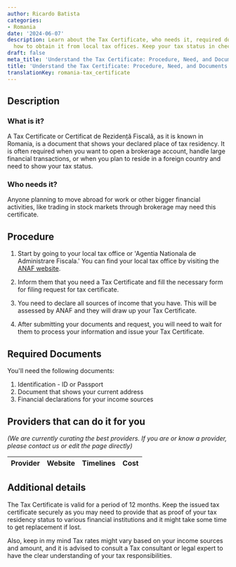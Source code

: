 ```yaml
---
author: Ricardo Batista
categories:
- Romania
date: '2024-06-07'
description: Learn about the Tax Certificate, who needs it, required documents, and
  how to obtain it from local tax offices. Keep your tax status in check.
draft: false
meta_title: 'Understand the Tax Certificate: Procedure, Need, and Documents'
title: 'Understand the Tax Certificate: Procedure, Need, and Documents'
translationKey: romania-tax_certificate
---
```


## Description

### What is it?
A Tax Certificate or Certificat de Rezidență Fiscală, as it is known in Romania, is a document that shows your declared place of tax residency. It is often required when you want to open a brokerage account, handle large financial transactions, or when you plan to reside in a foreign country and need to show your tax status.

### Who needs it?
Anyone planning to move abroad for work or other bigger financial activities, like trading in stock markets through brokerage may need this certificate. 

## Procedure

1. Start by going to your local tax office or 'Agentia Nationala de Administrare Fiscala.' You can find your local tax office by visiting the [ANAF website](http://www.anaf.ro/).

2. Inform them that you need a Tax Certificate and fill the necessary form for filing request for tax certificate.

3. You need to declare all sources of income that you have. This will be assessed by ANAF and they will draw up your Tax Certificate.

4. After submitting your documents and request, you will need to wait for them to process your information and issue your Tax Certificate.

## Required Documents

You'll need the following documents:

1. Identification - ID or Passport
2. Document that shows your current address
3. Financial declarations for your income sources

## Providers that can do it for you

_(We are currently curating the best providers. If you are or know a provider, please contact us or edit the page directly)_

| Provider        |     Website     |     Timelines    |       Cost      |
| --------------- | --------------- |  :-------------: | :-------------: |

## Additional details
The Tax Certificate is valid for a period of 12 months. Keep the issued tax certificate securely as you may need to provide that as proof of your tax residency status to various financial institutions and it might take some time to get replacement if lost.

Also, keep in my mind Tax rates might vary based on your income sources and amount, and it is advised to consult a Tax consultant or legal expert to have the clear understanding of your tax responsibilities.